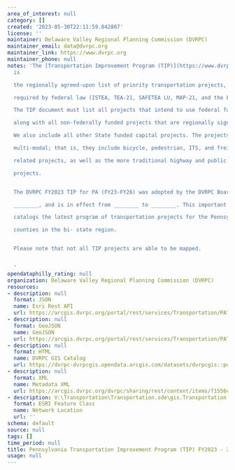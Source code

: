 ```yaml
---
area_of_interest: null
category: []
created: '2023-05-30T22:11:59.842807'
license: ''
maintainer: Delaware Valley Regional Planning Commission (DVRPC)
maintainer_email: data@dvrpc.org
maintainer_link: https://www.dvrpc.org
maintainer_phone: null
notes: 'The [Transportation Improvement Program (TIP)](https://www.dvrpc.org/tip/)
  is

  the regionally agreed-upon list of priority transportation projects, as

  required by federal law (ISTEA, TEA-21, SAFETEA LU, MAP-21, and the FAST Act).

  The TIP document must list all projects that intend to use federal funds,

  along with all non-federally funded projects that are regionally significant.

  We also include all other State funded capital projects. The projects are

  multi-modal; that is, they include bicycle, pedestrian, ITS, and freight

  related projects, as well as the more traditional highway and public transit

  projects.


  The DVRPC FY2023 TIP for PA (FY23-FY26) was adopted by the DVRPC Board on

  ________, and is in effect from ________ to ________. This important document

  catalogs the latest program of transportation projects for the Pennsylvania

  counties in the bi- state region.


  Please note that not all TIP projects are able to be mapped.


  '
opendataphilly_rating: null
organization: Delaware Valley Regional Planning Commission (DVRPC)
resources:
- description: null
  format: JSON
  name: Esri Rest API
  url: https://arcgis.dvrpc.org/portal/rest/services/Transportation/PATIP_FY2023_2026_Point/FeatureServer/0
- description: null
  format: GeoJSON
  name: GeoJSON
  url: https://arcgis.dvrpc.org/portal/rest/services/Transportation/PATIP_FY2023_2026_Point/FeatureServer/0/query?where=1=1&outsr=4326&outfields=*&f=geojson
- description: null
  format: HTML
  name: DVRPC GIS Catalog
  url: https://dvrpc-dvrpcgis.opendata.arcgis.com/datasets/dvrpcgis::pennsylvania-transportation-improvement-program-tip-fy2023-2026-point
- description: null
  format: XML
  name: Metadata XML
  url: https://arcgis.dvrpc.org/dvrpc/sharing/rest/content/items/f1556ebba5184bb5984af426d70fedf5/info/metadata/metadata.xml?format=default
- description: V:\Transportation\Transportation.sde\gis.Transportation.PATIP_FY2023_2026_Point
  format: ESRI Feature Class
  name: Network Location
  url: ''
schema: default
source: null
tags: []
time_period: null
title: Pennsylvania Transportation Improvement Program (TIP) FY2023 - 2026 (point)
usage: null
---
```

